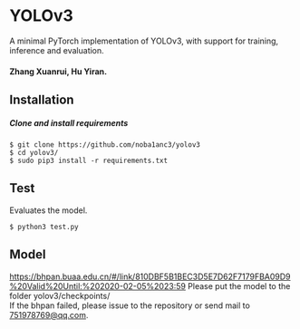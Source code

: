 # YOLOv3
A minimal PyTorch implementation of YOLOv3, with support for training, inference and evaluation.

#### Zhang Xuanrui, Hu Yiran.

## Installation
##### Clone and install requirements
    $ git clone https://github.com/noba1anc3/yolov3
    $ cd yolov3/
    $ sudo pip3 install -r requirements.txt
    
## Test
Evaluates the model.

    $ python3 test.py 
    
## Model
  https://bhpan.buaa.edu.cn/#/link/810DBF5B1BEC3D5E7D62F7179FBA09D9%20Valid%20Until:%202020-02-05%2023:59
  Please put the model to the folder yolov3/checkpoints/  
  If the bhpan failed, please issue to the repository or send mail to 751978769@qq.com.  
